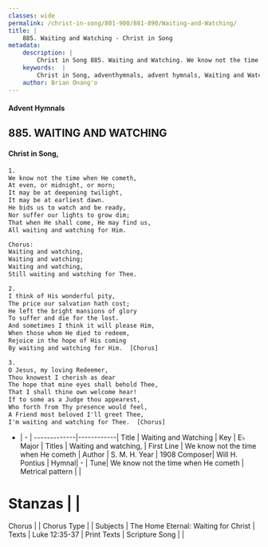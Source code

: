 ```yaml
---
classes: wide
permalink: /christ-in-song/801-900/881-890/Waiting-and-Watching/
title: |
    885. Waiting and Watching - Christ in Song
metadata:
    description: |
        Christ in Song 885. Waiting and Watching. We know not the time when He cometh, At even, or midnight, or morn; It may be at deepening twilight, It may be at earliest dawn. He bids us to watch and be ready, Nor suffer our lights to grow dim; That when He shall come, He may find us,  All waiting and watching for Him. Chorus: Waiting and watching, Waiting and watching; Waiting and watching, Still waiting and watching for Thee.
    keywords:  |
        Christ in Song, adventhymnals, advent hymnals, Waiting and Watching, We know not the time when He cometh. Waiting and watching,
    author: Brian Onang'o
---
```


#### Advent Hymnals
## 885. WAITING AND WATCHING
####  Christ in Song,

```txt
1.
We know not the time when He cometh,
At even, or midnight, or morn;
It may be at deepening twilight,
It may be at earliest dawn.
He bids us to watch and be ready,
Nor suffer our lights to grow dim;
That when He shall come, He may find us, 
All waiting and watching for Him.

Chorus:
Waiting and watching,
Waiting and watching;
Waiting and watching,
Still waiting and watching for Thee.

2.
I think of His wonderful pity,
The price our salvation hath cost;
He left the bright mansions of glory
To suffer and die for the lost.
And sometimes I think it will please Him,
When those whom He died to redeem,
Rejoice in the hope of His coming
By waiting and watching for Him.  [Chorus]

3.
O Jesus, my loving Redeemer,
Thou knowest I cherish as dear
The hope that mine eyes shall behold Thee,
That I shall thine own welcome hear!
If to some as a Judge thou appearest,
Who forth from Thy presence would feel,
A Friend most beloved I'll greet Thee,
I'm waiting and watching for Thee.  [Chorus]


```

- |   -  |
-------------|------------|
Title | Waiting and Watching |
Key | E♭ Major |
Titles | Waiting and watching, |
First Line | We know not the time when He cometh |
Author | S. M. H. 
Year | 1908
Composer| Will H. Pontius |
Hymnal|  - |
Tune| We know not the time when He cometh |
Metrical pattern | |
# Stanzas |  |
Chorus |  |
Chorus Type |  |
Subjects | The Home Eternal: Waiting for Christ |
Texts | Luke 12:35-37 |
Print Texts | 
Scripture Song |  |
    
